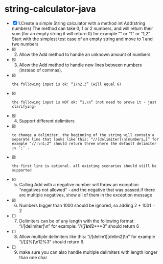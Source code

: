 # string-calculator-java
-[x] 1.Create a simple String calculator with a method int Add(string numbers)
    The method can take 0, 1 or 2 numbers, and will return their sum (for an empty string it will return 0) for example “” or “1” or “1,2”
    Start with the simplest test case of an empty string and move to 1 and two numbers
- [x] 2. Allow the Add method to handle an unknown amount of numbers
- [x] 3. Allow the Add method to handle new lines between numbers (instead of commas).
- [x]     the following input is ok: “1\n2,3” (will equal 6)
- [x]     the following input is NOT ok: “1,\n” (not need to prove it - just clarifying)
- [x] 4. Support different delimiters
- [x]     to change a delimiter, the beginning of the string will contain a separate line that looks like this: “//[delimiter]\n[numbers…]” for example “//;\n1;2” should return three where the default delimiter is ‘;’ .
- [x]     the first line is optional. all existing scenarios should still be supported
- [x] 5. Calling Add with a negative number will throw an exception “negatives not allowed” - and the negative that was passed.if there are multiple negatives, show all of them in the exception message
- [x] 6. Numbers bigger than 1000 should be ignored, so adding 2 + 1001 = 2
- [ ] 7. Delimiters can be of any length with the following format: “//[delimiter]\n” for example: “//[***]\n1***2***3” should return 6
- [ ] 8. Allow multiple delimiters like this: “//[delim1][delim2]\n” for example “//[][%]\n12%3” should return 6.
- [ ] 9. make sure you can also handle multiple delimiters with length longer than one char
